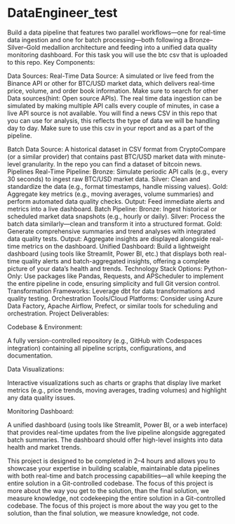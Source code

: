 # DataEngineer_test


Build a data pipeline that features two parallel workflows—one for real-time data ingestion and one for batch processing—both following a Bronze–Silver–Gold medallion architecture and feeding into a unified data quality monitoring dashboard. For this task you will use the btc csv that is uploaded to this repo. Key Components:

Data Sources: Real-Time Data Source: A simulated or live feed from the Binance API or other for BTC/USD market data, which delivers real-time price, volume, and order book information. Make sure to search for other Data sources(hint: Open source APIs). The real time data ingestion can be simulated by making multiple API calls every couple of minutes, in case a live API source is not available. You will find a news CSV in this repo that you can use for analysis, this reflects the type of data we will be handling day to day. Make sure to use this csv in your report and as a part of the pipeline.

Batch Data Source: A historical dataset in CSV format from CryptoCompare (or a similar provider) that contains past BTC/USD market data with minute-level granularity. In the repo you can find a dataset of bitcoin news. Pipelines Real-Time Pipeline: Bronze: Simulate periodic API calls (e.g., every 30 seconds) to ingest raw BTC/USD market data. Silver: Clean and standardize the data (e.g., format timestamps, handle missing values). Gold: Aggregate key metrics (e.g., moving averages, volume summaries) and perform automated data quality checks. Output: Feed immediate alerts and metrics into a live dashboard. Batch Pipeline: Bronze: Ingest historical or scheduled market data snapshots (e.g., hourly or daily). Silver: Process the batch data similarly—clean and transform it into a structured format. Gold: Generate comprehensive summaries and trend analyses with integrated data quality tests. Output: Aggregate insights are displayed alongside real-time metrics on the dashboard. Unified Dashboard: Build a lightweight dashboard (using tools like Streamlit, Power BI, etc.) that displays both real-time quality alerts and batch-aggregated insights, offering a complete picture of your data’s health and trends. Technology Stack Options: Python-Only: Use packages like Pandas, Requests, and APScheduler to implement the entire pipeline in code, ensuring simplicity and full Git version control. Transformation Frameworks: Leverage dbt for data transformations and quality testing. Orchestration Tools/Cloud Platforms: Consider using Azure Data Factory, Apache Airflow, Prefect, or similar tools for scheduling and orchestration. Project Deliverables:

Codebase & Environment:

A fully version-controlled repository (e.g., GitHub with Codespaces integration) containing all pipeline scripts, configurations, and documentation.

Data Visualizations:

Interactive visualizations such as charts or graphs that display live market metrics (e.g., price trends, moving averages, trading volumes) and highlight any data quality issues.

Monitoring Dashboard:

A unified dashboard (using tools like Streamlit, Power BI, or a web interface) that provides real-time updates from the live pipeline alongside aggregated batch summaries. The dashboard should offer high-level insights into data health and market trends.

This project is designed to be completed in 2–4 hours and allows you to showcase your expertise in building scalable, maintainable data pipelines with both real-time and batch processing capabilities—all while keeping the entire solution in a Git-controlled codebase. The focus of this project is more about the way you get to the solution, than the final solution, we measure knowledge, not codekeeping the entire solution in a Git-controlled codebase. The focus of this project is more about the way you get to the solution, than the final solution, we measure knowledge, not code.
